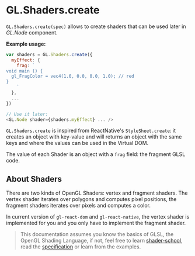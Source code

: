 # GL.Shaders.create

`GL.Shaders.create(spec)` allows to create shaders that can be used later in *GL.Node* component.


**Example usage:**

```js
var shaders = GL.Shaders.create({
  myEffect: {
    frag: `
void main () {
  gl_FragColor = vec4(1.0, 0.0, 0.0, 1.0); // red
}
    `
  },
  ...
})

// Use it later:
<GL.Node shader={shaders.myEffect} ... />
```

`GL.Shaders.create` is inspired from ReactNative's `StyleSheet.create`: it creates an object with key-value and will returns an object with the same keys and where the values can be used in the Virtual DOM.

The value of each Shader is an object with a `frag` field: the fragment GLSL code.

## About Shaders

There are two kinds of OpenGL Shaders: vertex and fragment shaders.
The vertex shader iterates over polygons and computes pixel positions, the fragment shaders iterates over pixels and computes a color.

In current version of `gl-react-dom` and `gl-react-native`, the vertex shader is implemented for you
and you only have to implement the fragment shader.

> This documentation assumes you know the basics of GLSL, the OpenGL Shading Language, if not, feel free to learn [shader-school](https://www.npmjs.com/package/shader-school), read the [specification](https://www.opengl.org/documentation/glsl/) or learn from the examples.
